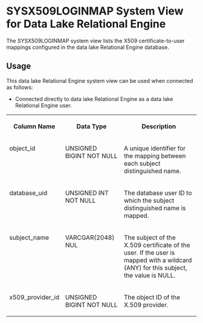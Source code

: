 <!-- loio216c79ae42e64b938908d96238bcccb8 -->

# SYSX509LOGINMAP System View for Data Lake Relational Engine

The SYSX509LOGINMAP system view lists the X509 certificate-to-user mappings configured in the data lake Relational Engine database.



<a name="loio216c79ae42e64b938908d96238bcccb8__section_vwg_vhq_b4b"/>

## Usage

This data lake Relational Engine system view can be used when connected as follows:

-   Connected directly to data lake Relational Engine as a data lake Relational Engine user.




<table>
<tr>
<th valign="top">

Column Name

</th>
<th valign="top">

Data Type

</th>
<th valign="top">

Description

</th>
</tr>
<tr>
<td valign="top">

object\_id

</td>
<td valign="top">

UNSIGNED BIGINT NOT NULL

</td>
<td valign="top">

A unique identifier for the mapping between each subject distinguished name.

</td>
</tr>
<tr>
<td valign="top">

database\_uid

</td>
<td valign="top">

UNSIGNED INT NOT NULL

</td>
<td valign="top">

The database user ID to which the subject distinguished name is mapped.

</td>
</tr>
<tr>
<td valign="top">

subject\_name

</td>
<td valign="top">

VARCGAR\(2048\) NUL

</td>
<td valign="top">

The subject of the X.509 certificate of the user. If the user is mapped with a wildcard \(ANY\) for this subject, the value is NULL.

</td>
</tr>
<tr>
<td valign="top">

x509\_provider\_id

</td>
<td valign="top">

UNSIGNED BIGINT NOT NULL

</td>
<td valign="top">

The object ID of the X.509 provider.

</td>
</tr>
</table>

